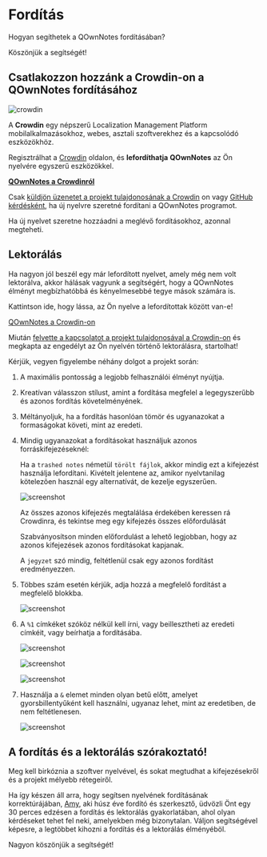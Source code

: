 # Fordítás

Hogyan segíthetek a QOwnNotes fordításában?

Köszönjük a segítségét!

## Csatlakozzon hozzánk a Crowdin-on a QOwnNotes fordításához

![crowdin](/img/crowdin.png)

A **Crowdin** egy népszerű Localization Management Platform mobilalkalmazásokhoz, webes, asztali szoftverekhez és a kapcsolódó eszközökhöz.

Regisztrálhat a [Crowdin](https://crowdin.com/project/qownnotes/invite) oldalon, és **lefordíthatja** **QOwnNotes** az Ön nyelvére egyszerű eszközökkel.

**[QOwnNotes a Crowdinról](https://crowdin.com/project/qownnotes/invite)**

Csak [küldjön üzenetet a projekt tulajdonosának a Crowdin](https://crowdin.com/profile/pbek) on vagy [GitHub kérdésként](https://github.com/pbek/QOwnNotes/issues), ha új nyelvre szeretné fordítani a QOwnNotes programot.

Ha új nyelvet szeretne hozzáadni a meglévő fordításokhoz, azonnal megteheti.

## Lektorálás

Ha nagyon jól beszél egy már lefordított nyelvet, amely még nem volt lektorálva, akkor hálásak vagyunk a segítségért, hogy a QOwnNotes élményt megbízhatóbbá és kényelmesebbé tegye mások számára is.

Kattintson ide, hogy lássa, az Ön nyelve a lefordítottak között van-e!

[QOwnNotes a Crowdin-on](https://translate.qownnotes.org/)

Miután [felvette a kapcsolatot a projekt tulajdonosával a Crowdin-on](https://crowdin.com/profile/pbek) és megkapta az engedélyt az Ön nyelvén történő lektorálásra, startolhat!

Kérjük, vegyen figyelembe néhány dolgot a projekt során:

1) A maximális pontosság a legjobb felhasználói élményt nyújtja.

2) Kreatívan válasszon stílust, amint a fordítása megfelel a legegyszerűbb és azonos fordítás követelményének.

3) Méltányoljuk, ha a fordítás hasonlóan tömör és ugyanazokat a formaságokat követi, mint az eredeti.

4) Mindig ugyanazokat a fordításokat használjuk azonos forráskifejezéseknél:

   Ha a `trashed notes` németül `törölt fájlok`, akkor mindig ezt a kifejezést használja lefordítani. Kivételt jelentene az, amikor nyelvtanilag kötelezõen használ egy alternatívát, de kezelje egyszerűen.

   ![screenshot](/img/crowdin/screenshot-7.png)

   Az összes azonos kifejezés megtalálása érdekében keressen rá Crowdinra, és tekintse meg egy kifejezés összes előfordulását

   Szabványosítson minden előfordulást a lehető legjobban, hogy az azonos kifejezések azonos fordításokat kapjanak.

   A `jegyzet` szó mindig, feltétlenül csak egy azonos fordítást eredményezzen.

5) Többes szám esetén kérjük, adja hozzá a megfelelő fordítást a megfelelő blokkba.

   ![screenshot](/img/crowdin/screenshot-4.png)

6) A `%1` címkéket szóköz nélkül kell írni, vagy beillesztheti az eredeti címkéit, vagy beírhatja a fordításába.

   ![screenshot](/img/crowdin/screenshot-1.png)

   ![screenshot](/img/crowdin/screenshot-5.png)

   ![screenshot](/img/crowdin/screenshot-3.png)

7) Használja a `&` elemet minden olyan betű előtt, amelyet gyorsbillentyűként kell használni, ugyanaz lehet, mint az eredetiben, de nem feltétlenesen.

   ![screenshot](/img/crowdin/screenshot-4.png)

## A fordítás és a lektorálás szórakoztató!

Meg kell birkóznia a szoftver nyelvével, és sokat megtudhat a kifejezésekről és a projekt mélyebb rétegeiről.

Ha így készen áll arra, hogy segítsen nyelvének fordításának korrektúrájában, [Amy](https://crowdin.com/profile/rawfreeamy), aki húsz éve fordító és szerkesztő, üdvözli Önt egy 30 perces edzésen a fordítás és lektorálás gyakorlatában, ahol olyan kérdéseket tehet fel neki, amelyekben még bizonytalan. Váljon segítségével képesre, a legtöbbet kihozni a fordítás és a lektorálás élményéböl.

Nagyon köszönjük a segítségét!
